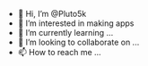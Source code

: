 - 👋 Hi, I’m @Pluto5k
- 👀 I’m interested in making apps
- 🌱 I’m currently learning ...
- 💞️ I’m looking to collaborate on ...
- 📫 How to reach me ...

<!---
Pluto5k/Pluto5k is a ✨ special ✨ repository because its `README.md` (this file) appears on your GitHub profile.
You can click the Preview link to take a look at your changes.
--->
